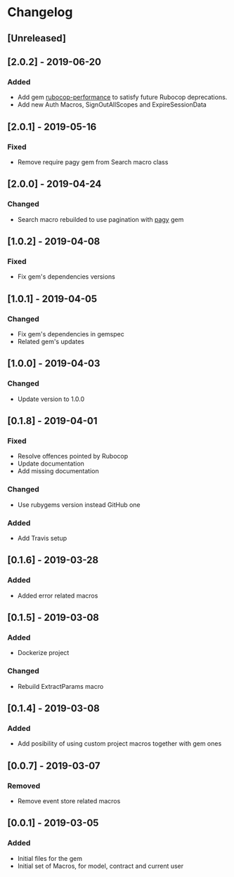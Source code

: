 # Changelog

## [Unreleased]

## [2.0.2] - 2019-06-20
### Added
- Add gem [rubocop-performance](https://github.com/rubocop-hq/rubocop-performance) to satisfy future Rubocop deprecations.
- Add new Auth Macros, SignOutAllScopes and ExpireSessionData

## [2.0.1] - 2019-05-16
### Fixed
- Remove require pagy gem from Search macro class

## [2.0.0] - 2019-04-24
### Changed
- Search macro rebuilded to use pagination with [pagy](https://github.com/ddnexus/pagy) gem

## [1.0.2] - 2019-04-08
### Fixed
- Fix gem's dependencies versions

## [1.0.1] - 2019-04-05
### Changed
- Fix gem's dependencies in gemspec
- Related gem's updates

## [1.0.0] - 2019-04-03
### Changed
- Update version to 1.0.0

## [0.1.8] - 2019-04-01
### Fixed
- Resolve offences pointed by Rubocop
- Update documentation
- Add missing documentation

### Changed
- Use rubygems version instead GitHub one

### Added
- Add Travis setup

## [0.1.6] - 2019-03-28
### Added
- Added error related macros

## [0.1.5] - 2019-03-08
### Added
- Dockerize project

### Changed
- Rebuild ExtractParams macro

## [0.1.4] - 2019-03-08
### Added
- Add posibility of using custom project macros together with gem ones

## [0.0.7] - 2019-03-07
### Removed
- Remove event store related macros

## [0.0.1] - 2019-03-05
### Added
- Initial files for the gem
- Initial set of Macros, for model, contract and current user
